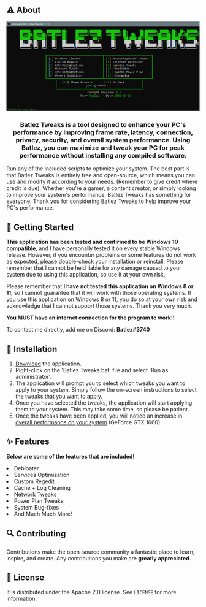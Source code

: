 ## ⚠️ About
[![Product Name Screen Shot][product-screenshot]](https://github.com/Batlez/Batlez)
<h3 align="center">
Batlez Tweaks is a tool designed to enhance your PC's performance by improving frame rate, latency, connection, privacy, security, and overall system performance. Using Batlez, you can maximize and tweak your PC for peak performance without installing any compiled software.</h3>

Run any of the included scripts to optimize your system. The best part is that Batlez Tweaks is entirely free and open-source, which means you can use and modify it according to your needs. (Remember to give credit where credit is due). Whether you're a gamer, a content creator, or simply looking to improve your system's performance, Batlez Tweaks has something for everyone. Thank you for considering Batlez Tweaks to help improve your PC's performance. 

## 🛑 Getting Started 
**This application has been tested and confirmed to be Windows 10 compatible**, and I have personally tested it on every stable Windows release. However, if you encounter problems or some features do not work as expected, please double-check your installation or reinstall. Please remember that I cannot be held liable for any damage caused to your system due to using this application, so use it at your own risk.

Please remember that **I have not tested this application on Windows 8 or 11**, so I cannot guarantee that it will work with those operating systems. If you use this application on Windows 8 or 11, you do so at your own risk and acknowledge that I cannot support those systems. Thank you very much.

**You MUST have an internet connection for the program to work!!**

To contact me directly, add me on Discord: **Batlez#3740**

## 🔨 Installation
 1. [Download](https://github.com/Batlez/Batlez/releases/latest/) the application.
 2. Right-click on the 'Batlez Tweaks.bat' file and select 'Run as administrator'.
 3. The application will prompt you to select which tweaks you want to apply to your system. Simply follow the on-screen instructions to       select the tweaks that you want to apply.
 4. Once you have selected the tweaks, the application will start applying them to your system. This may take some time, so please be           patient.
 5. Once the tweaks have been applied, you will notice an increase in[ overall performance on your system](https://raw.githubusercontent.com/Batlez/Batlez/main/images/minecraft.png) (GeForce GTX 1060)

## ✨ Features 

**Below are some of the features that are included!**

  
<li> Debloater </li>
<li> Services Optimization </li>
<li> Custom Regedit </li>
<li> Cache + Log Cleaning </li>
<li> Network Tweaks </li>
<li> Power Plan Tweaks </li>
<li> System Bug-fixes </li>
<li> And Much Much More! </li>


## 🔍 Contributing

Contributions make the open-source community a fantastic place to learn, inspire, and create. Any contributions you make are **greatly appreciated**.

## 📖 License

It is distributed under the Apache 2.0 license. See `LICENSE` for more information.


[product-screenshot]: https://raw.githubusercontent.com/Batlez/Batlez/main/images/BatlezTweaks.PNG

